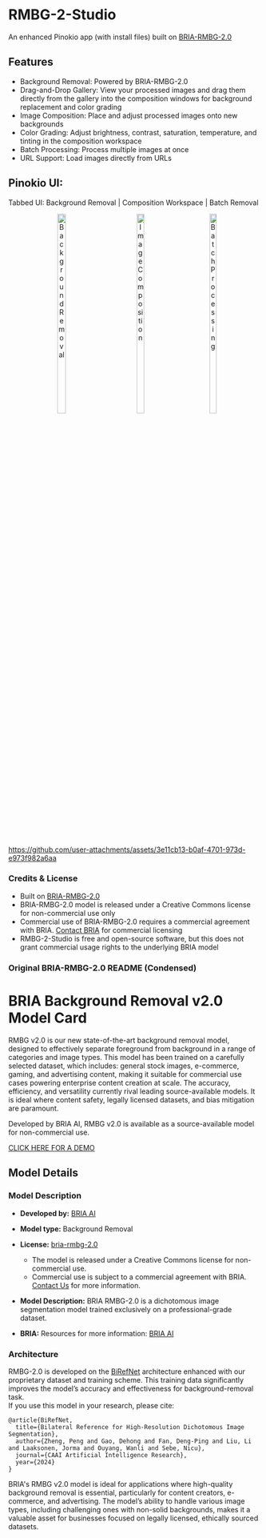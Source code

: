 # RMBG-2-Studio

An enhanced Pinokio app (with install files) built on [BRIA-RMBG-2.0](https://huggingface.co/briaai/RMBG-2.0)

## Features

- Background Removal: Powered by BRIA-RMBG-2.0
- Drag-and-Drop Gallery: View your processed images and drag them directly from the gallery into the composition windows for background replacement and color grading
- Image Composition: Place and adjust processed images onto new backgrounds
- Color Grading: Adjust brightness, contrast, saturation, temperature, and tinting in the composition workspace
- Batch Processing: Process multiple images at once
- URL Support: Load images directly from URLs

## Pinokio UI: 
Tabbed UI:  Background Removal | Composition Workspace | Batch Removal
<p align="center">
  <a href="https://github.com/user-attachments/assets/3e11cb13-b0af-4701-973d-e973f982a6aa" style="vertical-align: top; display: inline-block;">
    <img src="https://github.com/user-attachments/assets/3e11cb13-b0af-4701-973d-e973f982a6aa" width="32%" alt="Background Removal">
  </a>
  <a href="https://github.com/user-attachments/assets/50d138c8-4729-4855-889c-afbd625f6e20" style="vertical-align: top; display: inline-block;">
    <img src="https://github.com/user-attachments/assets/50d138c8-4729-4855-889c-afbd625f6e20" width="32%" alt="Image Composition">
  </a>
  <a href="https://github.com/user-attachments/assets/df4b3ab7-6739-490e-ad29-50a77088ebd1" style="vertical-align: top; display: inline-block;">
    <img src="https://github.com/user-attachments/assets/df4b3ab7-6739-490e-ad29-50a77088ebd1" width="32%" alt="Batch Processing">
  </a>
</p>



https://github.com/user-attachments/assets/3e11cb13-b0af-4701-973d-e973f982a6aa

### Credits & License
- Built on [BRIA-RMBG-2.0](https://huggingface.co/briaai/RMBG-2.0)
- BRIA-RMBG-2.0 model is released under a Creative Commons license for non-commercial use only
- Commercial use of BRIA-RMBG-2.0 requires a commercial agreement with BRIA. [Contact BRIA](https://bria.ai/contact-us) for commercial licensing
- RMBG-2-Studio is free and open-source software, but this does not grant commercial usage rights to the underlying BRIA model




### Original BRIA-RMBG-2.0 README (Condensed)


# BRIA Background Removal v2.0 Model Card

RMBG v2.0 is our new state-of-the-art background removal model, designed to effectively separate foreground from background in a range of
categories and image types. This model has been trained on a carefully selected dataset, which includes:
general stock images, e-commerce, gaming, and advertising content, making it suitable for commercial use cases powering enterprise content creation at scale. 
The accuracy, efficiency, and versatility currently rival leading source-available models. 
It is ideal where content safety, legally licensed datasets, and bias mitigation are paramount. 

Developed by BRIA AI, RMBG v2.0 is available as a source-available model for non-commercial use. 

[CLICK HERE FOR A DEMO](https://huggingface.co/spaces/briaai/BRIA-RMBG-2.0)

## Model Details
#####
### Model Description

- **Developed by:** [BRIA AI](https://bria.ai/)
- **Model type:** Background Removal 
- **License:** [bria-rmbg-2.0](https://bria.ai/bria-huggingface-model-license-agreement/)
  - The model is released under a Creative Commons license for non-commercial use.
  - Commercial use is subject to a commercial agreement with BRIA. [Contact Us](https://bria.ai/contact-us) for more information. 

- **Model Description:** BRIA RMBG-2.0 is a dichotomous image segmentation model trained exclusively on a professional-grade dataset.
- **BRIA:** Resources for more information: [BRIA AI](https://bria.ai/)


### Architecture
RMBG-2.0 is developed on the [BiRefNet](https://github.com/ZhengPeng7/BiRefNet) architecture enhanced with our proprietary dataset and training scheme. This training data significantly improves the model’s accuracy and effectiveness for background-removal task.<br>
If you use this model in your research, please cite:

```
@article{BiRefNet,
  title={Bilateral Reference for High-Resolution Dichotomous Image Segmentation},
  author={Zheng, Peng and Gao, Dehong and Fan, Deng-Ping and Liu, Li and Laaksonen, Jorma and Ouyang, Wanli and Sebe, Nicu},
  journal={CAAI Artificial Intelligence Research},
  year={2024}
}
```

BRIA's RMBG v2.0 model is ideal for applications where high-quality background removal is essential, particularly for content creators, e-commerce, and advertising. The model’s ability to handle various image types, including challenging ones with non-solid backgrounds, makes it a valuable asset for businesses focused on legally licensed, ethically sourced datasets.
